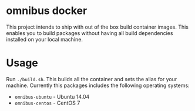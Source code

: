 # omnibus docker

This project intends to ship with out of the box build container images. This enables you to build packages without having all build dependencies installed on your local machine.

# Usage

Run `./build.sh`. This builds all the container and sets the alias for your machine. Currently this packages includes the following operating systems:

- `omnibus-ubuntu` - Ubuntu 14.04
- `omnibus-centos` - CentOS 7
